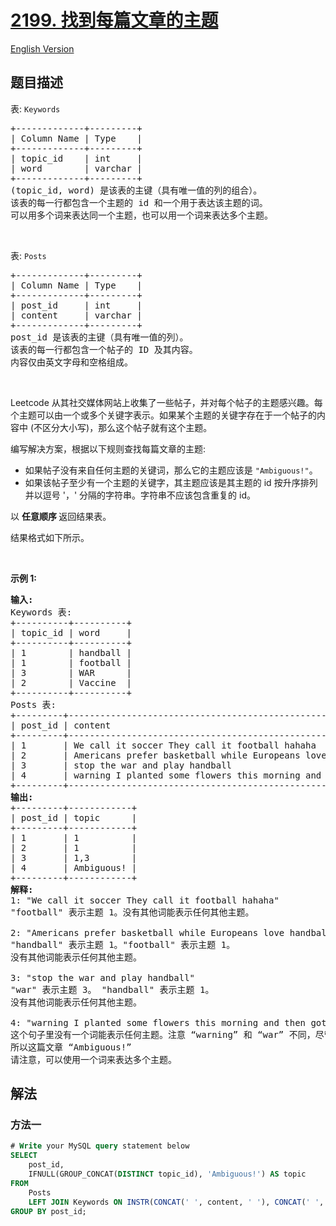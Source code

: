 # [2199. 找到每篇文章的主题](https://leetcode.cn/problems/finding-the-topic-of-each-post)

[English Version](/solution/2100-2199/2199.Finding%20the%20Topic%20of%20Each%20Post/README_EN.md)

<!-- tags:数据库 -->

## 题目描述

<!-- 这里写题目描述 -->

<p>表: <code>Keywords</code></p>

<pre>
+-------------+---------+
| Column Name | Type    |
+-------------+---------+
| topic_id    | int     |
| word        | varchar |
+-------------+---------+
(topic_id, word) 是该表的主键（具有唯一值的列的组合）。
该表的每一行都包含一个主题的 id 和一个用于表达该主题的词。
可以用多个词来表达同一个主题，也可以用一个词来表达多个主题。
</pre>

<p>&nbsp;</p>

<p>表: <code>Posts</code></p>

<pre>
+-------------+---------+
| Column Name | Type    |
+-------------+---------+
| post_id     | int     |
| content     | varchar |
+-------------+---------+
post_id 是该表的主键（具有唯一值的列）。
该表的每一行都包含一个帖子的 ID 及其内容。
内容仅由英文字母和空格组成。
</pre>

<p>&nbsp;</p>

<p>Leetcode 从其社交媒体网站上收集了一些帖子，并对每个帖子的主题感兴趣。每个主题可以由一个或多个关键字表示。如果某个主题的关键字存在于一个帖子的内容中 (不区分大小写)，那么这个帖子就有这个主题。</p>

<p>编写解决方案，根据以下规则查找每篇文章的主题:</p>

<ul>
	<li>如果帖子没有来自任何主题的关键词，那么它的主题应该是&nbsp;<code>"Ambiguous!"</code>。</li>
	<li>如果该帖子至少有一个主题的关键字，其主题应该是其主题的 id 按升序排列并以逗号 '，' 分隔的字符串。字符串不应该包含重复的 id。</li>
</ul>

<p>以&nbsp;<strong>任意顺序&nbsp;</strong>返回结果表。</p>

<p>结果格式如下所示。</p>

<p>&nbsp;</p>

<p><strong>示例 1:</strong></p>

<pre>
<strong>输入:</strong> 
Keywords 表:
+----------+----------+
| topic_id | word     |
+----------+----------+
| 1        | handball |
| 1        | football |
| 3        | WAR      |
| 2        | Vaccine  |
+----------+----------+
Posts 表:
+---------+------------------------------------------------------------------------+
| post_id | content                                                                |
+---------+------------------------------------------------------------------------+
| 1       | We call it soccer They call it football hahaha                         |
| 2       | Americans prefer basketball while Europeans love handball and football |
| 3       | stop the war and play handball                                         |
| 4       | warning I planted some flowers this morning and then got vaccinated    |
+---------+------------------------------------------------------------------------+
<strong>输出:</strong> 
+---------+------------+
| post_id | topic      |
+---------+------------+
| 1       | 1          |
| 2       | 1          |
| 3       | 1,3        |
| 4       | Ambiguous! |
+---------+------------+
<strong>解释:</strong> 
1: "We call it soccer They call it football hahaha"
"football" 表示主题 1。没有其他词能表示任何其他主题。

2: "Americans prefer basketball while Europeans love handball and football"
"handball" 表示主题 1。"football" 表示主题 1。
没有其他词能表示任何其他主题。

3: "stop the war and play handball"
"war" 表示主题 3。 "handball" 表示主题 1。
没有其他词能表示任何其他主题。

4: "warning I planted some flowers this morning and then got vaccinated"
这个句子里没有一个词能表示任何主题。注意 “warning” 和 “war” 不同，尽管它们有一个共同的前缀。
所以这篇文章 “Ambiguous!”
请注意，可以使用一个词来表达多个主题。</pre>

## 解法

### 方法一

<!-- tabs:start -->

```sql
# Write your MySQL query statement below
SELECT
    post_id,
    IFNULL(GROUP_CONCAT(DISTINCT topic_id), 'Ambiguous!') AS topic
FROM
    Posts
    LEFT JOIN Keywords ON INSTR(CONCAT(' ', content, ' '), CONCAT(' ', word, ' ')) > 0
GROUP BY post_id;
```

<!-- tabs:end -->

<!-- end -->
